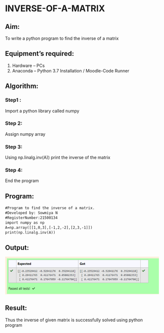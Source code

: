 # INVERSE-OF-A-MATRIX
## Aim:
To write a python program to find the inverse of a matrix
## Equipment’s required:
1. 	Hardware – PCs
2. 	Anaconda – Python 3.7 Installation / Moodle-Code Runner
## Algorithm:
### Step1 : 
Import a python library called numpy
### Step 2: 
Assign numpy array
### Step 3: 
 Using np.linalg.inv(A)) print  the inverse of the matrix 
### Step 4:
 End the program

## Program:
```
#Program to find the inverse of a matrix.
#Developed by: Sowmiya N
#RegisterNumber:21500134
import numpy as np
A=np.array([[1,0,3],[-1,2,-2],[2,3,-1]])
print(np.linalg.inv(A)) 
```
## Output:
![output](./maths3.png)
## Result:
Thus the inverse of given matrix is successfully solved using python program

